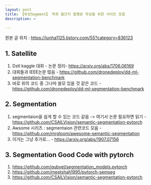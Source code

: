 ```yaml
---
layout: post
title: 【위성Segment】 학회 월간지 발행문 작성을 위한 사이트 모음
description: >  
    
---
```

원본 글 위치 :   https://junha1125.tistory.com/55?category=836123

## 1. Satellite

1. Dstl kaggle 대회 - 논문 정리- https://arxiv.org/abs/1706.06169
2. 대회들과 IEEE논문 많음 - https://github.com/dronedeploy/dd-ml-segmentation-benchmark 
3.  바로 위의 코드 중 그나마 쓸모 있을 것 같은 코드 - https://github.com/dronedeploy/dd-ml-segmentation-benchmark



## 2. Segmentation

1. segmentaion을 쉽게 할 수 있는 코드 같음 -> 여기서 논문 필요하면 읽기 - https://github.com/CSAILVision/semantic-segmentation-pytorch
2. Awsome 시리즈 : segmentaion 관련코드 모음 - https://github.com/mrgloom/awesome-semantic-segmentation
3. 이거는 그냥 추가로...  - https://arxiv.org/abs/1907.07156



## 3. Segmentation Good Code with pytorch

1. https://github.com/qubvel/segmentation_models.pytorch
2. https://github.com/meetshah1995/pytorch-semseg
3. https://github.com/CSAILVision/semantic-segmentation-pytorch




